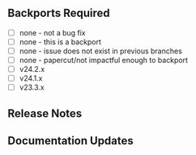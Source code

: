 <!--
See https://github.com/redpanda-data/redpanda/blob/dev/CONTRIBUTING.md#pull-request-body
for more details and examples of what is expected in a PR body.

Content in this top section is REQUIRED. Describe, in plain language, the motivation
behind the change (bug fix, feature, improvement) in this PR and how the included
commits address it.

Add the GitHub keyword `Fixes` to link to bug(s) this PR will fix, e.g.
  Fixes #ISSUE-NUMBER, Fixes #ISSUE-NUMBER, ...

If this PR is a backport, link to the original with `Backport of PR`, e.g.
  Backport of PR #PR-NUMBER
-->

## Backports Required

<!-- Checking at least one of the checkboxes is REQUIRED if this PR is not a backport. -->

- [ ] none - not a bug fix
- [ ] none - this is a backport
- [ ] none - issue does not exist in previous branches
- [ ] none - papercut/not impactful enough to backport
- [ ] v24.2.x
- [ ] v24.1.x
- [ ] v23.3.x

## Release Notes

<!--
If the changes in this PR do not need to be mentioned in the release
notes, then don't add a sub-section and simply list `none`, e.g.

* none

Otherwise, adding a sub-section or `none` is REQUIRED if the PR is not a backport PR.
If this is a backport PR, adding contents to this section will override
the release notes section inherited from the original PR to dev.

Add one or more of the sub-sections with a short description bullet
point of the change, e.g.

### Bug Fixes

* Short description of the bug fix if this is a PR to `dev` branch.

### Features

* Short description of the feature. Explain how to configure.

### Improvements

* Short description of how this PR improves existing behavior.

-->
## Documentation Updates
<!--
If the changes in this PR affect the behaviour or configurability of Redpanda in a way that requires users to be aware, then we may need to update the documentation. Be sure to add the `doc-needed` label and enter in this section a few words to highlight to the docs team what may need to be documented
-->
